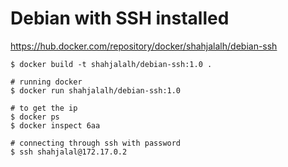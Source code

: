 # Debian with SSH installed

https://hub.docker.com/repository/docker/shahjalalh/debian-ssh

```
$ docker build -t shahjalalh/debian-ssh:1.0 .

# running docker
$ docker run shahjalalh/debian-ssh:1.0

# to get the ip
$ docker ps
$ docker inspect 6aa

# connecting through ssh with password
$ ssh shahjalal@172.17.0.2

```